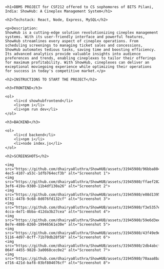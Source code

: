 <!DOCTYPE html>
<html lang="en">
<head>
    <meta charset="UTF-8">
    <meta name="viewport" content="width=device-width, initial-scale=1.0">
    <title>ShowHub: A Cineplex Management System</title>
</head>
<body>

    <h1>DBMS PROJECT for CSF212 offered to CS sophomores of BITS Pilani, India: ShowHub: A Cineplex Management System</h1>

    <h2>Techstack: React, Node, Express, MySQL</h2>

    <p>Description:
    ShowHub is a cutting-edge solution revolutionizing cineplex management systems. With its user-friendly interface and powerful features, ShowHub streamlines every aspect of cineplex operations. From scheduling screenings to managing ticket sales and concessions, ShowHub automates tedious tasks, saving time and boosting efficiency. Its advanced analytics provide valuable insights into audience preferences and trends, enabling cineplexes to tailor their offerings for maximum profitability. With ShowHub, cineplexes can deliver an exceptional moviegoing experience while optimizing their operations for success in today's competitive market.</p>

    <h2>INSTRUCTIONS TO START THE PROJECT</h2>

    <h3>FRONTEND</h3>

    <ol>
        <li>cd showhubfrontend</li>
        <li>npm i</li>
        <li>npm run dev</li>
    </ol>

    <h3>BACKEND</h3>

    <ol>
        <li>cd backend</li>
        <li>npm i</li>
        <li>node index.js</li>
    </ol>

    <h2>SCREENSHOTS</h2>

    <img src="https://github.com/dhairya8luthra/ShowHUB/assets/31945980/96bba804-4ec5-4107-a53c-1dfb764ecf3b" alt="Screenshot 1">
    <img src="https://github.com/dhairya8luthra/ShowHUB/assets/31945980/ffaef282-3ef6-419a-9380-11b4df130a26" alt="Screenshot 2">
    <img src="https://github.com/dhairya8luthra/ShowHUB/assets/31945980/e08d1395-6711-4478-9c68-8d076fd132cf" alt="Screenshot 3">
    <img src="https://github.com/dhairya8luthra/ShowHUB/assets/31945980/f3e5357e-4cca-4e71-8bba-412da3b27cea" alt="Screenshot 4">
    <img src="https://github.com/dhairya8luthra/ShowHUB/assets/31945980/59e6d3ee-8e7e-4886-8260-19946561e30e" alt="Screenshot 5">
    <img src="https://github.com/dhairya8luthra/ShowHUB/assets/31945980/43f49e9e-5116-4d97-8cff-71b70db28f58" alt="Screenshot 6">
    <img src="https://github.com/dhairya8luthra/ShowHUB/assets/31945980/2db4abcf-064f-4455-9828-3a0068cec0e2" alt="Screenshot 7">
    <img src="https://github.com/dhairya8luthra/ShowHUB/assets/31945980/70aaa8ba-e716-421d-baf8-03bf804076cf" alt="Screenshot 8">

</body>
</html>









